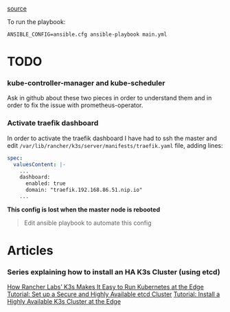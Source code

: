 [source](https://github.com/rancher/k3s-ansible)

To run the playbook:

```
ANSIBLE_CONFIG=ansible.cfg ansible-playbook main.yml
```

# TODO

### kube-controller-manager and kube-scheduler

Ask in github about these two pieces in order to understand them and in order to fix the issue with prometheus-operator.

### Activate traefik dashboard

In order to activate the traefik dashboard I have had to ssh the master and edit `/var/lib/rancher/k3s/server/manifests/traefik.yaml` file, adding lines:

```yaml
spec:
  valuesContent: |-
    ...
    dashboard:
      enabled: true
      domain: "traefik.192.168.86.51.nip.io"
    ...
```

**This config is lost when the master node is rebooted**

> Edit ansible playbook to automate this config

# Articles

### Series explaining how to install an HA K3s Cluster (using etcd)

[How Rancher Labs’ K3s Makes It Easy to Run Kubernetes at the Edge](https://thenewstack.io/how-rancher-labs-k3s-makes-it-easy-to-run-kubernetes-at-the-edge/)
[Tutorial: Set up a Secure and Highly Available etcd Cluster](https://thenewstack.io/tutorial-set-up-a-secure-and-highly-available-etcd-cluster/)
[Tutorial: Install a Highly Available K3s Cluster at the Edge](https://thenewstack.io/tutorial-install-a-highly-available-k3s-cluster-at-the-edge/)
